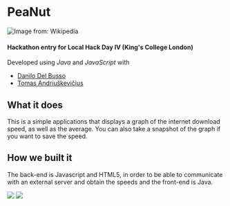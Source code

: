 # PeaNut
![Image from: Wikipedia](https://i.imgur.com/vGpYPtu.jpg)
#### Hackathon entry for Local Hack Day IV (King's College London)
Developed using *Java* and *JavaScript* with 
* [Danilo Del Busso](https://github.com/danilo-delbusso)
* [Tomas Andriuškevičius](https://devpost.com/Tomasand)

## What it does

This is a simple applications that displays a graph of the internet download speed, as well as the average.
 You can also take a snapshot of the graph if you want to save the speed.


## How we built it

The back-end is Javascript and HTML5, in order to be able to communicate with an external server and obtain the speeds and the front-end is Java.

![](https://i.imgur.com/XAm2o6z.png)
![](https://i.imgur.com/ppUqm58.png)
